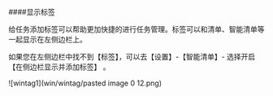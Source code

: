 ####显示标签

给任务添加标签可以帮助更加快捷的进行任务管理。标签可以和清单、智能清单等一起显示在左侧边栏上。

如果您在左侧边栏中找不到【标签】，可以去【设置】-【智能清单】- 选择开启【在侧边栏显示并添加标签】 。

![wintag1](win/wintag/pasted image 0 12.png)